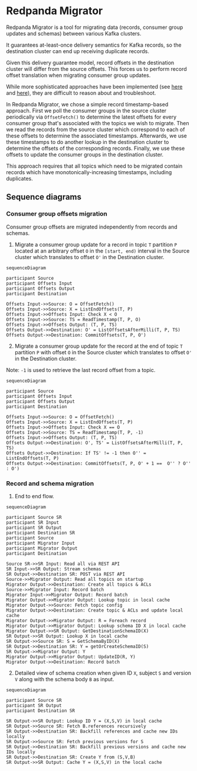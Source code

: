 # Redpanda Migrator

Redpanda Migrator is a tool for migrating data (records, consumer group updates and schemas) between various Kafka clusters.

It guarantees at-least-once delivery semantics for Kafka records, so the destination cluster can end up receiving duplicate records.

Given this delivery guarantee model, record offsets in the destination cluster will differ from the source offsets. This forces us to perform record offset translation when migrating consumer group updates.

While more sophisticated approaches have been implemented (see [here](https://web.archive.org/web/20250112205959/https://blog.cloudera.com/a-look-inside-kafka-mirrormaker-2/) and [here](https://current.confluent.io/2024-sessions/mirrormaker-2s-offset-translation-isnt-exactly-once-and-thats-okay)), they are difficult to reason about and troubleshoot.

In Redpanda Migrator, we chose a simple record timestamp-based approach. First we poll the consumer groups in the source cluster periodically via `OffsetFetch()` to determine the latest offsets for every consumer group that's associated with the topics we wish to migrate. Then we read the records from the source cluster which correspond to each of these offsets to determine the associated timestamps. Afterwards, we use these timestamps to do another lookup in the destination cluster to determine the offsets of the corresponding records. Finally, we use these offsets to update the consumer groups in the destination cluster.

This approach requires that all topics which need to be migrated contain records which have monotonically-increasing timestamps, including duplicates.

## Sequence diagrams

### Consumer group offsets migration

Consumer group offsets are migrated independently from records and schemas.

1. Migrate a consumer group update for a record in topic `T` partition `P` located at an arbitrary offset `O` in the `[start, end)` interval in the Source cluster which translates to offset `O'` in the Destination cluster.

```mermaid
sequenceDiagram

participant Source
participant Offsets Input
participant Offsets Output
participant Destination

Offsets Input->>Source: O = OffsetFetch()
Offsets Input->>Source: X = ListEndOffsets(T, P)
Offsets Input->>Offsets Input: Check X < O
Offsets Input->>Source: TS = ReadTimestamp(T, P, O)
Offsets Input->>Offsets Output: (T, P, TS)
Offsets Output->>Destination: O' = ListOffsetsAfterMilli(T, P, TS)
Offsets Output->>Destination: CommitOffsets(T, P, O')
```

2. Migrate a consumer group update for the record at the end of topic `T` partition `P` with offset `O` in the Source cluster which translates to offset `O'` in the Destination cluster.

Note: `-1` is used to retrieve the last record offset from a topic.

```mermaid
sequenceDiagram

participant Source
participant Offsets Input
participant Offsets Output
participant Destination

Offsets Input->>Source: O = OffsetFetch()
Offsets Input->>Source: X = ListEndOffsets(T, P)
Offsets Input->>Offsets Input: Check X == O
Offsets Input->>Source: TS = ReadTimestamp(T, P, -1)
Offsets Input->>Offsets Output: (T, P, TS)
Offsets Output->>Destination: O', TS' = ListOffsetsAfterMilli(T, P, TS)
Offsets Output->>Destination: If TS' != -1 then O'' = ListEndOffsets(T, P)
Offsets Output->>Destination: CommitOffsets(T, P, O' + 1 ==  O'' ? O'' : O')
```

### Record and schema migration

1. End to end flow.

```mermaid
sequenceDiagram

participant Source SR
participant SR Input
participant SR Output
participant Destination SR
participant Source
participant Migrator Input
participant Migrator Output
participant Destination

Source SR->>SR Input: Read all via REST API
SR Input->>SR Output: Stream schemas
SR Output->>Destination SR: POST via REST API
Source->>Migrator Output: Read all topics on startup
Migrator Output->>Destination: Create all topics & ACLs
Source->>Migrator Input: Record batch
Migrator Input->>Migrator Output: Record batch
Migrator Output->>Migrator Output: Lookup topic in local cache
Migrator Output->>Source: Fetch topic config
Migrator Output->>Destination: Create topic & ACLs and update local cache
Migrator Output->>Migrator Output: R = Foreach record
Migrator Output->>Migrator Output: Lookup schema ID X in local cache
Migrator Output->>SR Output: GetDestinationSchemaID(X)
SR Output->>SR Output: Lookup X in local cache
SR Output->>Source SR: S = GetSchemaByID(X)
SR Output->>Destination SR: Y = getOrCreateSchemaID(S)
SR Output->>Migrator Output: Y
Migrator Output->>Migrator Output: UpdateID(R, Y)
Migrator Output->>Destination: Record batch
```

2. Detailed view of schema creation when given ID `X`, subject `S` and version `V` along with the schema body `B` as input.

```mermaid
sequenceDiagram

participant Source SR
participant SR Output
participant Destination SR

SR Output->>SR Output: Lookup ID Y = (X,S,V) in local cache
SR Output->>Source SR: Fetch B.references recursively
SR Output->>Destination SR: Backfill references and cache new IDs locally
SR Output->>Source SR: Fetch previous versions for S
SR Output->>Destination SR: Backfill previous versions and cache new IDs locally
SR Output->>Destination SR: Create Y from (S,V,B)
SR Output->>SR Output: Cache Y = (X,S,V) in the local cache

```
